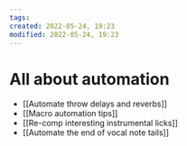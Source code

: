 ```yaml
---
tags: 
created: 2022-05-24, 19:23
modified: 2022-05-24, 19:23
---
```


# All about automation
- [[Automate throw delays and reverbs]]
- [[Macro automation tips]]
- [[Re-comp interesting instrumental licks]]
- [[Automate the end of vocal note tails]]